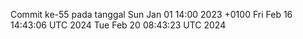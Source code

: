 Commit ke-55 pada tanggal Sun Jan 01 14:00 2023 +0100
Fri Feb 16 14:43:06 UTC 2024
Tue Feb 20 08:43:23 UTC 2024
